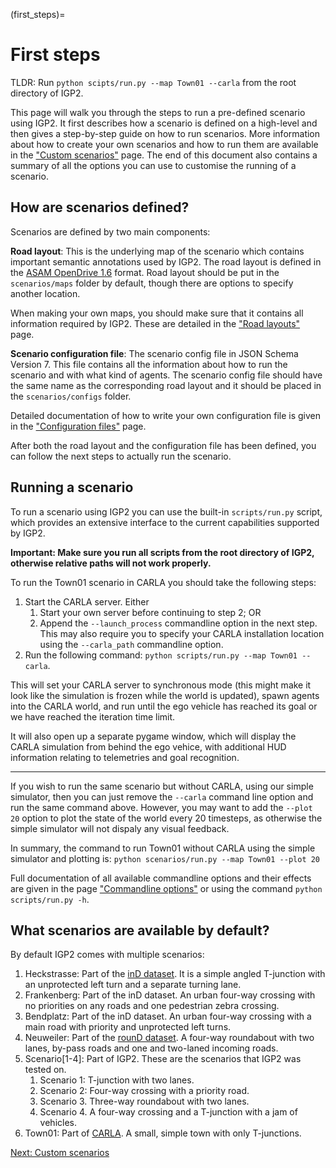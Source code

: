 (first_steps)=
# First steps

TLDR: Run `python scipts/run.py --map Town01 --carla` from the root directory of IGP2.

This page will walk you through the steps to run a pre-defined scenario using IGP2. 
It first describes how a scenario is defined on a high-level and then gives a step-by-step guide on how to run scenarios.
More information about how to create your own scenarios and how to run them are available in the ["Custom scenarios"](custom_scenarios.md) page.
The end of this document also contains a summary of all the options you can use to customise the running of a scenario.


## How are scenarios defined?

Scenarios are defined by two main components:

**Road layout**: This is the underlying map of the scenario which contains important semantic annotations used by IGP2. The road layout is defined in the [ASAM OpenDrive 1.6](https://www.asam.net/standards/detail/opendrive/) format. Road layout should be put in the ```scenarios/maps``` folder by default, though there are options to specify another location.

When making your own maps, you should make sure that it contains all information required by IGP2. These are detailed in the ["Road layouts"](road_layout.md) page. 

**Scenario configuration file**: The scenario config file in JSON Schema Version 7. This file contains all the information about how to run the scenario and with what kind of agents. The scenario config file should have the same name as the corresponding road layout and it should be placed in the ```scenarios/configs``` folder.

Detailed documentation of how to write your own configuration file is given in the ["Configuration files"](configuration_file.md) page.

After both the road layout and the configuration file has been defined, you can follow the next steps to actually run the scenario.

## Running a scenario
To run a scenario using IGP2 you can use the built-in ```scripts/run.py``` script, which provides an extensive interface to the current capabilities supported by IGP2. 

**Important: Make sure you run all scripts from the root directory of IGP2, otherwise relative paths will not work properly.**

To run the Town01 scenario in CARLA you should take the following steps:
1. Start the CARLA server. Either
   1. Start your own server before continuing to step 2; OR
   2. Append the ```--launch_process``` commandline option in the next step. This may also require you to specify your CARLA installation location using the ```--carla_path``` commandline option.
2. Run the following command: ```python scripts/run.py --map Town01 --carla```.

This will set your CARLA server to synchronous mode (this might make it look like the simulation is frozen while the world is updated), spawn agents into the CARLA world, and run until the ego vehicle has reached its goal or we have reached the iteration time limit.

It will also open up a separate pygame window, which will display the CARLA simulation from behind the ego vehice, with additional HUD information relating to telemetries and goal recognition.

<hr />

If you wish to run the same scenario but without CARLA, using our simple simulator, then you can just remove the ```--carla``` command line option and run the same command above. However, you may want to add the ```--plot 20``` option to plot the state of the world every 20 timesteps, as otherwise the simple simulator will not dispaly any visual feedback. 

In summary, the command to run Town01 without CARLA using the simple simulator and plotting is:
```python scenarios/run.py --map Town01 --plot 20```

Full documentation of all available commandline options and their effects are given in the page ["Commandline options"](commandline_options.md) or using the command ```python scripts/run.py -h```.

## What scenarios are available by default?

By default IGP2 comes with multiple scenarios:
1. Heckstrasse: Part of the [inD dataset](https://www.ind-dataset.com/). It is a simple angled T-junction with an unprotected left turn and a separate turning lane.
2. Frankenberg: Part of the inD dataset. An urban four-way crossing with no priorities on any roads and one pedestrian zebra crossing.
3. Bendplatz: Part of the inD dataset. An urban four-way crossing with a main road with priority and unprotected left turns.
4. Neuweiler: Part of the [rounD dataset](https://www.round-dataset.com/). A four-way roundabout with two lanes, by-pass roads and one and two-laned incoming roads.
5. Scenario[1-4]: Part of IGP2. These are the scenarios that IGP2 was tested on.
   1. Scenario 1: T-junction with two lanes.
   2. Scenario 2: Four-way crossing with a priority road.
   3. Scenario 3. Three-way roundabout with two lanes.
   4. Scenario 4. A four-way crossing and a T-junction with a jam of vehicles.
6. Town01: Part of [CARLA](https://carla.readthedocs.io/en/latest/tuto_first_steps/#choose-your-map). A small, simple town with only T-junctions.

[Next: Custom scenarios](custom_scenarios.md)